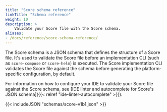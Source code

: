 ```yaml
---
title: "Score schema reference"
linkTitle: "Schema reference"
weight: 10
description: >
    Validate your Score file with the Score schema.
aliases:
- /docs/reference/score-schema-reference/
---
```


The Score schema is a JSON schema that defines the structure of a Score file. It's used to validate the Score file before an implementation CLI (such as `score-compose` or `score-helm`) is executed.
The Score implementation CLI validates the Score file against the schema before generating the platform-specific configuration, by default.

For information on how to configure your IDE to validate your Score file against the Score schema, see [IDE linter and autocomplete for Score's JSON schema]({{< relref "ide-linter-autocomplete" >}}).

<!-- https://github.com/score-spec/schema -->

{{< includeJSON "schemas/score-v1b1.json" >}}
